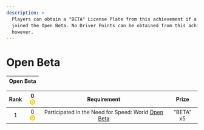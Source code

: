 ```yaml
---
description: >-
  Players can obtain a "BETA" License Plate from this achievement if a player
  joined the Open Beta. No Driver Points can be obtained from this achievement,
  however.
---
```


# Open Beta



| Open Beta |
| :---: |


| Rank | 0 ![Icon Driver Points](../../../.gitbook/assets/icon_driver_points.webp) | Requirement | Prize |
| :---: | :---: | :---: | :---: |
| 1 | 0 ![Icon Driver Points](../../../.gitbook/assets/icon_driver_points.webp) |  Participated in the Need for Speed: World [Open Beta](https://nfsworld.fandom.com/wiki/Open_Beta) | "BETA" x5 |



